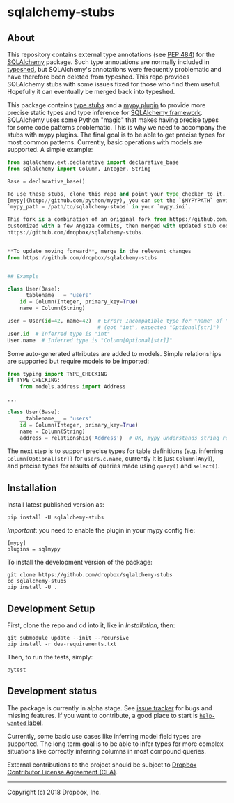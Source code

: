 # sqlalchemy-stubs

## About

This repository contains external type annotations (see
[PEP 484](https://www.python.org/dev/peps/pep-0484/)) for the
[SQLAlchemy](https://www.sqlalchemy.org/) package. Such type annotations are normally included
in [typeshed](https://www.github.com/python/typeshed), but SQLAlchemy's annotations were
frequently problematic and have therefore been deleted from typeshed. This repo provides SQLAlchemy
stubs with some issues fixed for those who find them useful. Hopefully it can eventually be merged
back into typeshed.

This package contains [type stubs](https://www.python.org/dev/peps/pep-0561/) and a
[mypy plugin](https://mypy.readthedocs.io/en/latest/extending_mypy.html#extending-mypy-using-plugins)
to provide more precise static types and type inference for
[SQLAlchemy framework](http://docs.sqlalchemy.org/en/latest/). SQLAlchemy uses some
Python "magic" that makes having precise types for some code patterns problematic.
This is why we need to accompany the stubs with mypy plugins. The final goal is to
be able to get precise types for most common patterns. Currently, basic operations
with models are supported. A simple example:
```python
from sqlalchemy.ext.declarative import declarative_base
from sqlalchemy import Column, Integer, String

Base = declarative_base()

To use these stubs, clone this repo and point your type checker to it. For example, to use them in
[mypy](http://github.com/python/mypy), you can set the `$MYPYPATH` environment variable or set
`mypy_path = /path/to/sqlalchemy-stubs` in your `mypy.ini`.

This fork is a combination of an original fork from https://github.com/JelleZijlstra/sqlalchemy-stubs
customized with a few Angaza commits, then merged with updated stub code from
https://github.com/dropbox/sqlalchemy-stubs.


**To update moving forward**, merge in the relevant changes
from https://github.com/dropbox/sqlalchemy-stubs


## Example

class User(Base):
    __tablename__ = 'users'
    id = Column(Integer, primary_key=True)
    name = Column(String)

user = User(id=42, name=42)  # Error: Incompatible type for "name" of "User"
                             # (got "int", expected "Optional[str]")
user.id  # Inferred type is "int"
User.name  # Inferred type is "Column[Optional[str]]"
```

Some auto-generated attributes are added to models. Simple relationships
are supported but require models to be imported:
```python
from typing import TYPE_CHECKING
if TYPE_CHECKING:
    from models.address import Address

...

class User(Base):
    __tablename__ = 'users'
    id = Column(Integer, primary_key=True)
    name = Column(String)
    address = relationship('Address')  # OK, mypy understands string references.
```

The next step is to support precise types for table definitions (e.g.
inferring `Column[Optional[str]]` for `users.c.name`, currently it is just
`Column[Any]`), and precise types for results of queries made using `query()`
and `select()`.

## Installation
Install latest published version as:
```
pip install -U sqlalchemy-stubs
```

*Important*: you need to enable the plugin in your mypy config file:
```
[mypy]
plugins = sqlmypy
```

To install the development version of the package:
```
git clone https://github.com/dropbox/sqlalchemy-stubs
cd sqlalchemy-stubs
pip install -U .
```

## Development Setup

First, clone the repo and cd into it, like in _Installation_, then:
```
git submodule update --init --recursive
pip install -r dev-requirements.txt
```

Then, to run the tests, simply:
```
pytest
```

## Development status

The package is currently in alpha stage. See [issue tracker](https://github.com/dropbox/sqlalchemy-stubs/issues)
for bugs and missing features. If you want to contribute, a good place to start is
[`help-wanted` label](https://github.com/dropbox/sqlalchemy-stubs/issues?q=is%3Aissue+is%3Aopen+label%3A%22help+wanted%22).

Currently, some basic use cases like inferring model field types are supported.
The long term goal is to be able to infer types for more complex situations
like correctly inferring columns in most compound queries.

External contributions to the project should be subject to
[Dropbox Contributor License Agreement (CLA)](https://opensource.dropbox.com/cla/).

--------------------------------
Copyright (c) 2018 Dropbox, Inc.
